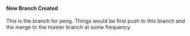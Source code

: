 #### New Branch Created
This is the branch for peng. Things would be first push to this branch and the merge to the master branch at some frequency.
